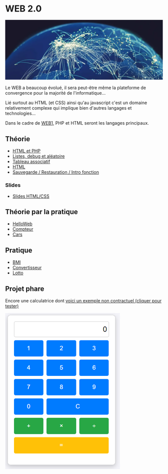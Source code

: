 # WEB 2.0

![web.webp](assets/web.webp)

Le WEB a beaucoup évolué, il sera peut-être même la plateforme de convergence pour
la majorité de l'informatique...

Lié surtout au HTML (et CSS) ainsi qu'au javascript c'est un domaine relativement
complexe qui implique bien d'autres langages et technologies...

Dans le cadre de [WEB1](#web-20), PHP et HTML seront les langages principaux.

## Théorie

- [HTML et PHP](../supports/html-php.md)
- [Listes, debug et aléatoire](../supports/php-array-random.md)
- [Tableau associatif](../supports/php-array2.md)
- [HTML](../supports/html.md)
- [Sauvegarde / Restauration / Intro fonction](../supports/php-json-func.md)

### Slides
- [Slides HTML/CSS](https://jonathanmelly.github.io/msig24/slides/html0/)

## Théorie par la pratique
- [HelloWeb](../activites/helloWEB/README.md)
- [Compteur](/activites/compteur/README.md)
- [Cars](../supports/php-db.md)

## Pratique
- [BMI](../activites/bmi/README.md)
- [Convertisseur](../activites/convertisseur/README.md)
- [Lotto](../activites/lotto/README.md)

## Projet phare
Encore une calculatrice dont [voici un exemple non contractuel (cliquer pour tester)](https://msig.section-inf.ch/calc.php)

![calc.png](assets/calc.png)
